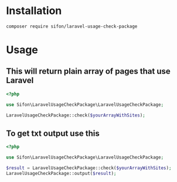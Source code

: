 # Installation
```bash
composer require sifon/laravel-usage-check-package
```

# Usage

## This will return plain array of pages that use Laravel

```php
<?php

use Sifon\LaravelUsageCheckPackage\LaravelUsageCheckPackage;

LaravelUsageCheckPackage::check($yourArrayWithSites);
```

## To get txt output use this

```php
<?php

use Sifon\LaravelUsageCheckPackage\LaravelUsageCheckPackage;

$result = LaravelUsageCheckPackage::check($yourArrayWithSites);
LaravelUsageCheckPackage::output($result);
```
